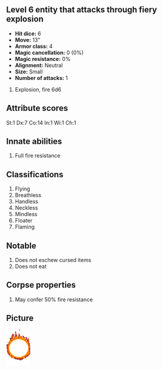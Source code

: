 ## Level 6 entity that attacks through fiery explosion
- **Hit dice:** 6
- **Move:** 13"
- **Armor class:** 4
- **Magic cancellation:** 0 (0%)
- **Magic resistance:** 0%
- **Alignment:** Neutral
- **Size:** Small
- **Number of attacks:** 1
1. Explosion, fire 6d6
## Attribute scores
St:1 Dx:7 Co:14 In:1 Wi:1 Ch:1
## Innate abilities
1. Full fire resistance
## Classifications
1. Flying
2. Breathless
3. Handless
4. Neckless
5. Mindless
6. Floater
7. Flaming
## Notable
1. Does not eschew cursed items
2. Does not eat
## Corpse properties
1. May confer 50% fire resistance
## Picture
![Flaming sphere](https://github.com/hyvanmielenpelit/GnollHackTileSet/blob/main/Monsters/flaming_sphere/flaming_sphere.png)
